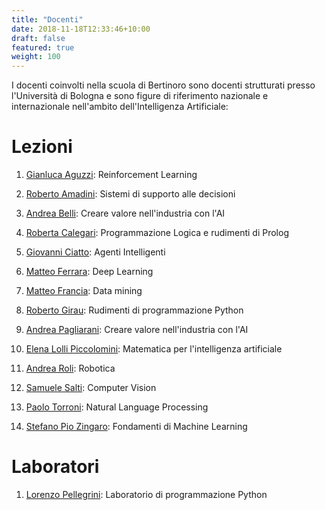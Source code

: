 ```yaml
---
title: "Docenti"
date: 2018-11-18T12:33:46+10:00
draft: false
featured: true
weight: 100
---
```


I docenti coinvolti nella scuola di Bertinoro sono docenti strutturati presso l'Università di Bologna e sono figure di riferimento nazionale e internazionale nell'ambito dell'Intelligenza Artificiale:

# Lezioni

1. [Gianluca Aguzzi](https://www.unibo.it/sitoweb/gianluca.aguzzi): Reinforcement Learning

1. [Roberto	Amadini](https://www.unibo.it/sitoweb/roberto.amadini): Sistemi di supporto alle decisioni

1. [Andrea Belli](https://www.linkedin.com/in/andreabelli/): Creare valore nell'industria con l'AI

1. [Roberta	Calegari](https://www.unibo.it/sitoweb/roberta.calegari): Programmazione Logica e rudimenti di Prolog

1. [Giovanni Ciatto](https://www.unibo.it/sitoweb/giovanni.ciatto): Agenti Intelligenti

1. [Matteo Ferrara](https://www.unibo.it/sitoweb/matteo.ferrara): Deep Learning

1. [Matteo Francia](https://www.unibo.it/sitoweb/m.francia): Data mining

1. [Roberto Girau](https://www.unibo.it/sitoweb/roberto.girau): Rudimenti di programmazione Python

1. [Andrea Pagliarani](https://www.linkedin.com/in/andrea-pagliarani-b322a786/): Creare valore nell'industria con l'AI

1. [Elena Lolli Piccolomini](https://www.unibo.it/sitoweb/elena.loli): Matematica per l'intelligenza artificiale

1. [Andrea	Roli](https://www.unibo.it/sitoweb/andrea.roli): Robotica

1. [Samuele Salti](https://www.unibo.it/sitoweb/samuele.salti): Computer Vision

1. [Paolo Torroni](https://www.unibo.it/sitoweb/p.torroni): Natural Language Processing

1. [Stefano Pio Zingaro](https://www.unibo.it/sitoweb/stefano.zingaro): Fondamenti di Machine Learning


<!-- 2. Smontagna 

![Smontagnatest](https://www.unibo.it/uniboweb/utils/UserImage.aspx?IdAnagrafica=419402&IdFoto=4124a300)
-->

# Laboratori

1. [Lorenzo Pellegrini](https://www.unibo.it/sitoweb/l.pellegrini): Laboratorio di programmazione Python
